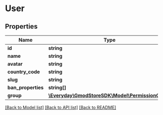 # User

## Properties
Name | Type | Description | Notes
------------ | ------------- | ------------- | -------------
**id** | **string** |  | 
**name** | **string** |  | 
**avatar** | **string** |  | 
**country_code** | **string** |  | [optional] 
**slug** | **string** |  | 
**ban_properties** | **string[]** |  | 
**group** | [**\Everyday\GmodStoreSDK\Model\PermissionGroup**](PermissionGroup.md) |  | [optional] 

[[Back to Model list]](../../README.md#documentation-for-models) [[Back to API list]](../../README.md#documentation-for-api-endpoints) [[Back to README]](../../README.md)

